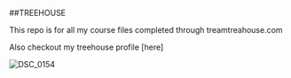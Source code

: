 ##TREEHOUSE 

This repo is for all my course files completed through treamtreahouse.com

Also checkout my treehouse profile [here]

![DSC_0154](https://user-images.githubusercontent.com/77703400/105753140-39e28d80-5f16-11eb-93e1-ca6c911c8349.JPG)
